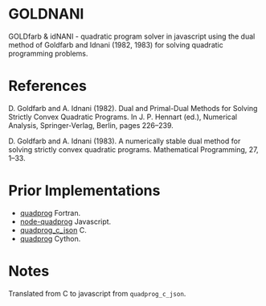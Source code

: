 # GOLDNANI

GOLDfarb &amp; idNANI - quadratic program solver in javascript using
the dual method of Goldfarb and Idnani (1982, 1983) for solving
quadratic programming problems.

References
==========

D. Goldfarb and A. Idnani (1982). Dual and Primal-Dual Methods for Solving
Strictly Convex Quadratic Programs. In J. P. Hennart (ed.), Numerical Analysis,
Springer-Verlag, Berlin, pages 226–239.

D. Goldfarb and A. Idnani (1983). A numerically stable dual method for solving
strictly convex quadratic programs. Mathematical Programming, 27, 1–33.

Prior Implementations
=====================
- [quadprog](http://cran.r-project.org/web/packages/quadprog/) Fortran.
- [node-quadprog](https://github.com/albertosantini/node-quadprog) Javascript.
- [quadprog_c_json](https://github.com/cygnyx/quadprog_c_json) C.
- [quadprog](https://github.com/quadprog/quadprog) Cython.

Notes
=====
Translated from C to javascript from `quadprog_c_json`.
